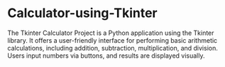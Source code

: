 # Calculator-using-Tkinter
The Tkinter Calculator Project is a Python application using the Tkinter library. It offers a user-friendly interface for performing basic arithmetic calculations, including addition, subtraction, multiplication, and division. Users input numbers via buttons, and results are displayed visually. 
